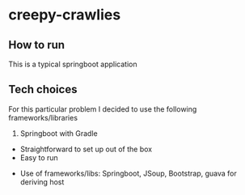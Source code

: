# creepy-crawlies

## How to run
This is a typical springboot application

## Tech choices

For this particular problem I decided to use the following frameworks/libraries

1. Springboot with Gradle
  * Straightforward to set up out of the box
  * Easy to run

 - Use of frameworks/libs: Springboot, JSoup, Bootstrap, guava for deriving host